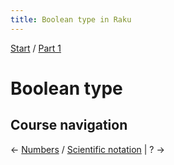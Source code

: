 ```yaml
---
title: Boolean type in Raku
---
```


[Start](/raku-course/) / [Part 1](/raku-course/part1)

# Boolean type


## Course navigation

← [Numbers](/raku-course/numbers) / [Scientific notation](/raku-course/numbers/numeric) | ?  →

